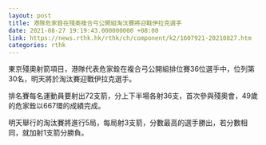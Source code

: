 ```yaml
---
layout: post
title: 港隊危家銓在殘奧複合弓公開組淘汰賽將迎戰伊拉克選手
date: 2021-08-27 19:19:43.000000000 +08:00
link: https://news.rthk.hk/rthk/ch/component/k2/1607921-20210827.htm
categories: rthk
---
```


東京殘奧射箭項目，港隊代表危家銓在複合弓公開組排位賽36位選手中，位列第30名，明天將於淘汰賽迎戰伊拉克選手。

排名賽每名運動員要射出72支箭，分上下半場各射36支，首次參與殘奧會，49歲的危家銓以667環的成績完成。

明天舉行的淘汰賽將進行5局，每局射3支箭，分數最高的選手勝出，若分數相同，就加射1支箭分勝負。
